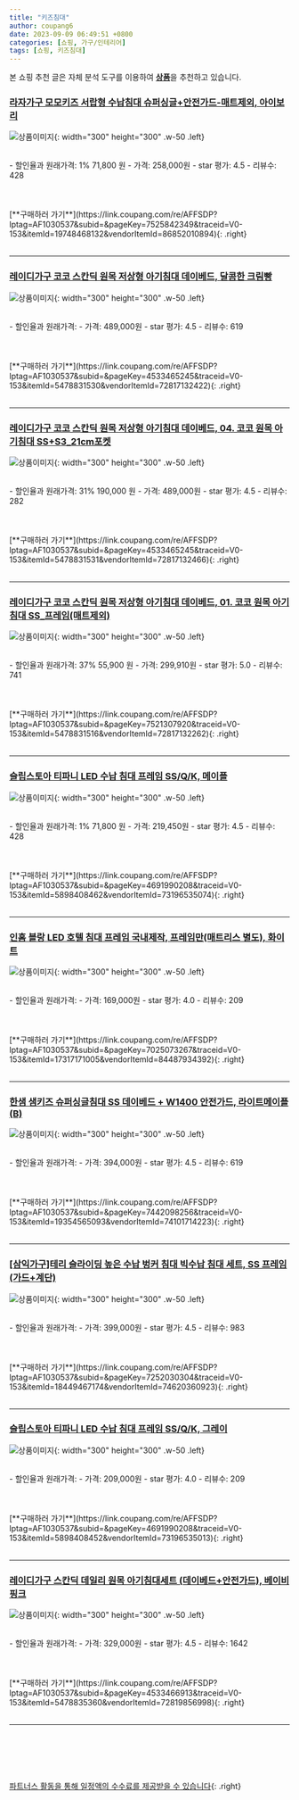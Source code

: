 ```yaml
---
title: "키즈침대"
author: coupang6
date: 2023-09-09 06:49:51 +0800
categories: [쇼핑, 가구/인테리어]
tags: [쇼핑, 키즈침대]
---
```


본 쇼핑 추천 글은 자체 분석 도구를 이용하여 [**상품**](https://link.coupang.com/a/bao1ui)을 추천하고 있습니다.

### [라자가구 모모키즈 서랍형 수납침대 슈퍼싱글+안전가드-매트제외, 아이보리](https://link.coupang.com/re/AFFSDP?lptag=AF1030537&subid=&pageKey=7525842349&traceid=V0-153&itemId=19748468132&vendorItemId=86852010894)

![상품이미지](https://thumbnail8.coupangcdn.com/thumbnails/remote/230x230ex/image/vendor_inventory/1798/cd1f69cc134636394ac5ef65723011577cdcd657ed75c418acaa2cd88901.jpg){: width="300" height="300" .w-50 .left}


<br>
- 할인율과 원래가격: 1%  71,800   원
- 가격: 258,000원
- star 평가: 4.5
- 리뷰수: 428
<br>
<br>
<br>
<br>
[**구매하러 가기**](https://link.coupang.com/re/AFFSDP?lptag=AF1030537&subid=&pageKey=7525842349&traceid=V0-153&itemId=19748468132&vendorItemId=86852010894){: .right}
<br>
<br>

---

### [레이디가구 코코 스칸딕 원목 저상형 아기침대 데이베드, 달콤한 크림빵](https://link.coupang.com/re/AFFSDP?lptag=AF1030537&subid=&pageKey=4533465245&traceid=V0-153&itemId=5478831530&vendorItemId=72817132422)

![상품이미지](https://thumbnail10.coupangcdn.com/thumbnails/remote/230x230ex/image/vendor_inventory/0e78/5d09eaca4c5bb46d7986fa91a59accd13aab2c4235679d31109d4a00d082.jpg){: width="300" height="300" .w-50 .left}


<br>
- 할인율과 원래가격: 
- 가격: 489,000원
- star 평가: 4.5
- 리뷰수: 619
<br>
<br>
<br>
<br>
[**구매하러 가기**](https://link.coupang.com/re/AFFSDP?lptag=AF1030537&subid=&pageKey=4533465245&traceid=V0-153&itemId=5478831530&vendorItemId=72817132422){: .right}
<br>
<br>

---

### [레이디가구 코코 스칸딕 원목 저상형 아기침대 데이베드, 04. 코코 원목 아기침대 SS+S3_21cm포켓](https://link.coupang.com/re/AFFSDP?lptag=AF1030537&subid=&pageKey=4533465245&traceid=V0-153&itemId=5478831531&vendorItemId=72817132466)

![상품이미지](https://thumbnail9.coupangcdn.com/thumbnails/remote/230x230ex/image/vendor_inventory/6a01/6ae7a0f8fcf39b742eae5d5e9863190ae2eba1a0a1c9fce88f93d0e0209b.jpg){: width="300" height="300" .w-50 .left}


<br>
- 할인율과 원래가격: 31%  190,000   원
- 가격: 489,000원
- star 평가: 4.5
- 리뷰수: 282
<br>
<br>
<br>
<br>
[**구매하러 가기**](https://link.coupang.com/re/AFFSDP?lptag=AF1030537&subid=&pageKey=4533465245&traceid=V0-153&itemId=5478831531&vendorItemId=72817132466){: .right}
<br>
<br>

---

### [레이디가구 코코 스칸딕 원목 저상형 아기침대 데이베드, 01. 코코 원목 아기침대 SS_프레임(매트제외)](https://link.coupang.com/re/AFFSDP?lptag=AF1030537&subid=&pageKey=7521307920&traceid=V0-153&itemId=5478831516&vendorItemId=72817132262)

![상품이미지](https://thumbnail10.coupangcdn.com/thumbnails/remote/230x230ex/image/vendor_inventory/0e78/5d09eaca4c5bb46d7986fa91a59accd13aab2c4235679d31109d4a00d082.jpg){: width="300" height="300" .w-50 .left}


<br>
- 할인율과 원래가격: 37%  55,900   원
- 가격: 299,910원
- star 평가: 5.0
- 리뷰수: 741
<br>
<br>
<br>
<br>
[**구매하러 가기**](https://link.coupang.com/re/AFFSDP?lptag=AF1030537&subid=&pageKey=7521307920&traceid=V0-153&itemId=5478831516&vendorItemId=72817132262){: .right}
<br>
<br>

---

### [슬립스토아 티파니 LED 수납 침대 프레임 SS/Q/K, 메이플](https://link.coupang.com/re/AFFSDP?lptag=AF1030537&subid=&pageKey=4691990208&traceid=V0-153&itemId=5898408462&vendorItemId=73196535074)

![상품이미지](https://thumbnail6.coupangcdn.com/thumbnails/remote/230x230ex/image/vendor_inventory/2c46/801d8e7ff9a626f495f9eece11f6aa072f2fc74d064428238d7de214a795.jpg){: width="300" height="300" .w-50 .left}


<br>
- 할인율과 원래가격: 1%  71,800   원
- 가격: 219,450원
- star 평가: 4.5
- 리뷰수: 428
<br>
<br>
<br>
<br>
[**구매하러 가기**](https://link.coupang.com/re/AFFSDP?lptag=AF1030537&subid=&pageKey=4691990208&traceid=V0-153&itemId=5898408462&vendorItemId=73196535074){: .right}
<br>
<br>

---

### [인홈 블랑 LED 호텔 침대 프레임 국내제작, 프레임만(매트리스 별도), 화이트](https://link.coupang.com/re/AFFSDP?lptag=AF1030537&subid=&pageKey=7025073267&traceid=V0-153&itemId=17317171005&vendorItemId=84487934392)

![상품이미지](https://thumbnail6.coupangcdn.com/thumbnails/remote/230x230ex/image/vendor_inventory/c5ac/648b55c274c37e39e3bd60d18b0b3296cfa921522105b5ed116c64488cc7.jpg){: width="300" height="300" .w-50 .left}


<br>
- 할인율과 원래가격: 
- 가격: 169,000원
- star 평가: 4.0
- 리뷰수: 209
<br>
<br>
<br>
<br>
[**구매하러 가기**](https://link.coupang.com/re/AFFSDP?lptag=AF1030537&subid=&pageKey=7025073267&traceid=V0-153&itemId=17317171005&vendorItemId=84487934392){: .right}
<br>
<br>

---

### [한샘 샘키즈 슈퍼싱글침대 SS 데이베드 + W1400 안전가드, 라이트메이플(B)](https://link.coupang.com/re/AFFSDP?lptag=AF1030537&subid=&pageKey=7442098256&traceid=V0-153&itemId=19354565093&vendorItemId=74101714223)

![상품이미지](https://thumbnail10.coupangcdn.com/thumbnails/remote/230x230ex/image/vendor_inventory/8a9a/efbfc720104e3a8dce15799d78a5b5b6b3e28f339c1d374042e8e5368e4a.jpg){: width="300" height="300" .w-50 .left}


<br>
- 할인율과 원래가격: 
- 가격: 394,000원
- star 평가: 4.5
- 리뷰수: 619
<br>
<br>
<br>
<br>
[**구매하러 가기**](https://link.coupang.com/re/AFFSDP?lptag=AF1030537&subid=&pageKey=7442098256&traceid=V0-153&itemId=19354565093&vendorItemId=74101714223){: .right}
<br>
<br>

---

### [[삼익가구]테리 슬라이딩 높은 수납 벙커 침대 빅수납 침대 세트, SS 프레임 (가드+계단)](https://link.coupang.com/re/AFFSDP?lptag=AF1030537&subid=&pageKey=7252030304&traceid=V0-153&itemId=18449467174&vendorItemId=74620360923)

![상품이미지](https://thumbnail7.coupangcdn.com/thumbnails/remote/230x230ex/image/vendor_inventory/0161/3a4f16394f344f23190b7b03ff8b54f9ab4186a4dbc1215f06c10adf7712.jpg){: width="300" height="300" .w-50 .left}


<br>
- 할인율과 원래가격: 
- 가격: 399,000원
- star 평가: 4.5
- 리뷰수: 983
<br>
<br>
<br>
<br>
[**구매하러 가기**](https://link.coupang.com/re/AFFSDP?lptag=AF1030537&subid=&pageKey=7252030304&traceid=V0-153&itemId=18449467174&vendorItemId=74620360923){: .right}
<br>
<br>

---

### [슬립스토아 티파니 LED 수납 침대 프레임 SS/Q/K, 그레이](https://link.coupang.com/re/AFFSDP?lptag=AF1030537&subid=&pageKey=4691990208&traceid=V0-153&itemId=5898408452&vendorItemId=73196535013)

![상품이미지](https://thumbnail10.coupangcdn.com/thumbnails/remote/230x230ex/image/vendor_inventory/0117/54ed5eab7272eab184c269a199f9ee57393cd2806ff40503b47d3593b853.jpg){: width="300" height="300" .w-50 .left}


<br>
- 할인율과 원래가격: 
- 가격: 209,000원
- star 평가: 4.0
- 리뷰수: 209
<br>
<br>
<br>
<br>
[**구매하러 가기**](https://link.coupang.com/re/AFFSDP?lptag=AF1030537&subid=&pageKey=4691990208&traceid=V0-153&itemId=5898408452&vendorItemId=73196535013){: .right}
<br>
<br>

---

### [레이디가구 스칸딕 데일리 원목 아기침대세트 (데이베드+안전가드), 베이비핑크](https://link.coupang.com/re/AFFSDP?lptag=AF1030537&subid=&pageKey=4533466913&traceid=V0-153&itemId=5478835360&vendorItemId=72819856998)

![상품이미지](https://thumbnail9.coupangcdn.com/thumbnails/remote/230x230ex/image/vendor_inventory/b7cb/95b7f2340a015b9dc0171bb7b4dc951c69e2a6579f807814c1ea37a29883.jpg){: width="300" height="300" .w-50 .left}


<br>
- 할인율과 원래가격: 
- 가격: 329,000원
- star 평가: 4.5
- 리뷰수: 1642
<br>
<br>
<br>
<br>
[**구매하러 가기**](https://link.coupang.com/re/AFFSDP?lptag=AF1030537&subid=&pageKey=4533466913&traceid=V0-153&itemId=5478835360&vendorItemId=72819856998){: .right}
<br>
<br>

---
<br><br><br><br><br> [파트너스 활동을 통해 일정액의 수수료를 제공받을 수 있습니다](https://link.coupang.com/a/bao1ui){: .right}